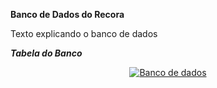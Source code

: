 **Banco de Dados do Recora**
<div align="justify">
Texto explicando o banco de dados
</div>

<p></p>

***Tabela do Banco***
<p align="center"><a href="https://laravel.com" target="_blank"><img src="https://github.com/user-attachments/assets/003f76b7-e2ae-4010-9e47-ca5a562439a6"  alt="Banco de dados"></a></p>
